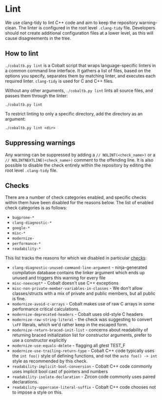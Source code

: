 # Lint

We use clang-tidy to lint C++ code and aim to keep the repository warning-clean.
The linter is configured in the root level `.clang-tidy` file. Developers
should not create additional configuration files at a lower level, as
this will cause disagreements in the tree.

## How to lint

`./cobaltb.py lint` is a Cobalt script that wraps language-specific linters in a common
command line interface. It gathers a list of files, based on the options you
specify, separates them by matching linter, and executes each required linter.
`clang-tidy` is used for C and C++ files.

Without any other arguments, `./cobaltb.py lint` lints all source files, and passes them through the
linter:

```
./cobaltb.py lint
```

To restrict linting to only a specific directory, add the directory as an argument:

```
./cobaltb.py lint <dir>
```

## Suppressing warnings

Any warning can be suppressed by adding a `// NOLINT(<check_name>)` or a
`// NOLINTNEXTLINE(<check_name>)` comment to the offending line. It is also
possible to disable the check entirely within the repository by editing the
root level `.clang-tidy` file.

## Checks

There are a number of check categories enabled, and specific checks within them
have been disabled for the reasons below. The list of enabled check categories
is as follows:

 - `bugprone-*`
 - `clang-diagnostic-*`
 - `google-*`
 - `misc-*`
 - `modernize-`
 - `performance-*`
 - `readability-*`

This list tracks the reasons for which we disabled in particular [checks]:

 - `clang-diagnostic-unused-command-line-argument` - ninja-generated compilation
    database contains the linker argument which ends up unused and triggers this
    warning for every file
 - `misc-noexcept*` - Cobalt doesn't use C++ exceptions
 - `misc-non-private-member-variables-in-classes` - We don't allow classes/structs
    with a mix of private and public members, but all public is fine.
 - `modernize-avoid-c-arrays` - Cobalt makes use of raw C arrays in some performance critical
    calculations.
 - `modernize-deprecated-headers` - Cobalt uses old-style C headers
 - `modernize-raw-string-literal` - the check was suggesting to convert `\xFF`
    literals, which we'd rather keep in the escaped form.
 - `modernize-return-braced-init-list` - concerns about readability of returning
    braced initialization list for constructor arguments, prefer to use a
    constructor explicitly
 - `modernize-use-equals-delete` - flagging all gtest TEST_F
 - `modernize-use-trailing-return-type` - Cobalt C++ code typically uses the
    `int foo()` style of defining functions, and not the `auto foo() -> int`
    style as recommended by this check.
 - `readability-implicit-bool-conversion` - Cobalt C++ code commonly uses implicit
    bool cast of pointers and numbers
 - `readability-isolate-declaration` - Zircon code commonly uses paired declarations.
 - `readability-uppercase-literal-suffix` - Cobalt C++ code chooses not to impose
    a style on this.

[checks]: https://clang.llvm.org/extra/clang-tidy/checks/list.html

